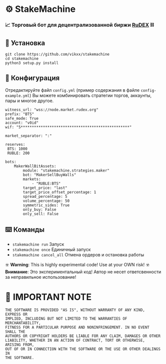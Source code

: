 # ⚙️ StakeMachine
### 📈 Торговый бот для децентрализованной биржи [RuDEX](https://market.rudex.org) ⛓




## 🔌 Установка

    git clone https://github.com/vikxx/stakemachine
    cd stakemachine
    python3 setup.py install
    

## 🔧 Конфигурация

Отредактируйте файл `config.yml` (пример содержания в файле `config-example.yml`) 
Вы можете комбинировать стратегии торгов, аккаунты, пары и многое другое.

```
witness_url: "wss://node.market.rudex.org"
prefix: "BTS"
safe_mode: True
account: "v0id"
wif: "5*************************************************"

market_separator: ":"

reserves:
 BTS: 1000
 RUBLE: 200

bots:
    MakerWallBitAssets:
        module: "stakemachine.strategies.maker"
        bot: "MakerSellBuyWalls"
        markets:
            - "RUBLE:BTS"
        target_price: "last"
        target_price_offset_percentage: 1
        spread_percentage: 5
        volume_percentage: 50
        symmetric_sides: True
        only_buy: False
        only_sell: False
```

## ⌨️ Команды 
* `stakemachine run` Запуск
* `stakemachine once` Единичный запуск
* `stakemachine cancel_all` Отмена ордеров и остановка работы

☣️ **Warning**: This is highly experimental code! Use at your OWN risk!
☣️ **Внимание**: Это экспериментальный код! Автор не несет ответсвенности за неправильное использование!

# 📃 IMPORTANT NOTE

    THE SOFTWARE IS PROVIDED "AS IS", WITHOUT WARRANTY OF ANY KIND, EXPRESS OR
    IMPLIED, INCLUDING BUT NOT LIMITED TO THE WARRANTIES OF MERCHANTABILITY,
    FITNESS FOR A PARTICULAR PURPOSE AND NONINFRINGEMENT. IN NO EVENT SHALL THE
    AUTHORS OR COPYRIGHT HOLDERS BE LIABLE FOR ANY CLAIM, DAMAGES OR OTHER
    LIABILITY, WHETHER IN AN ACTION OF CONTRACT, TORT OR OTHERWISE, ARISING FROM,
    OUT OF OR IN CONNECTION WITH THE SOFTWARE OR THE USE OR OTHER DEALINGS IN
    THE SOFTWARE.
